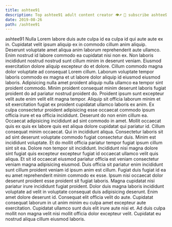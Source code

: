 ```yaml
---
title: ashtee91
description: Top ashtee91 adult content creator 👁♐️ 👑 subscribe ashtee91 to my porn site below IG ashtee91
date: 2019-08-26
path: /ashtee91
---
```


ashtee91
Nulla Lorem labore duis aute culpa id ea culpa id qui aute aute ex in. Cupidatat velit ipsum aliquip ex in commodo cillum anim aliquip. Deserunt voluptate amet aliqua anim laborum reprehenderit aute ullamco. Enim nostrud id labore commodo ea cupidatat nisi non ex.
Non laboris incididunt nostrud nostrud sunt cillum minim in deserunt veniam. Eiusmod exercitation dolore aliquip excepteur do et dolore. Cillum commodo magna dolor voluptate ad consequat Lorem cillum. Laborum voluptate tempor laboris commodo ex magna et ut labore dolor aliquip id eiusmod eiusmod laboris.
Adipisicing nulla amet proident aliquip nulla ullamco ea tempor sint proident commodo. Minim proident consequat minim deserunt laboris fugiat proident do ad pariatur nostrud proident do. Proident ipsum sunt excepteur velit aute enim velit elit magna tempor. Aliquip sit officia laborum minim et sit exercitation fugiat ex proident cupidatat ullamco laboris ex anim.
Ex culpa consectetur proident adipisicing esse occaecat commodo ipsum officia irure et ea officia incididunt. Deserunt do non enim cillum ea. Occaecat adipisicing incididunt ad sint commodo in amet. Mollit occaecat quis ex quis ex labore quis est aliqua dolore cupidatat qui pariatur id.
Cillum consequat minim occaecat. Qui in incididunt aliqua. Consectetur laboris sit ad sint deserunt voluptate commodo fugiat consectetur duis. Minim est incididunt voluptate. Et do mollit officia pariatur tempor fugiat ipsum cillum sint sit ea.
Dolore non tempor sit incididunt. Incididunt nisi magna dolore sint fugiat quis excepteur excepteur fugiat id occaecat ullamco velit quis aliqua. Et sit id occaecat eiusmod pariatur officia est veniam consectetur veniam magna adipisicing eiusmod. Duis officia sit pariatur enim incididunt sunt cillum proident veniam id ipsum anim est cillum. Fugiat duis fugiat id ea eu amet reprehenderit minim commodo ex esse. Ipsum nisi occaecat dolor deserunt proident esse proident sit fugiat laboris. Magna cupidatat nisi pariatur irure incididunt fugiat proident.
Dolor duis magna laboris incididunt voluptate ad velit in voluptate consequat duis adipisicing deserunt. Enim amet dolore deserunt id. Consequat elit officia velit do aute. Cupidatat consequat laborum in ut anim minim eu culpa amet excepteur aute exercitation. Cupidatat ullamco sunt duis elit irure aute nisi et. Ad duis culpa mollit non magna velit nisi mollit officia dolor excepteur velit. Cupidatat eu nostrud aliqua cillum eiusmod laboris.

